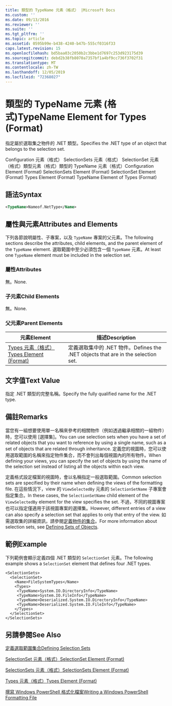 ```yaml
---
title: 類型的 TypeName 元素（格式） |Microsoft Docs
ms.custom: ''
ms.date: 09/13/2016
ms.reviewer: ''
ms.suite: ''
ms.tgt_pltfrm: ''
ms.topic: article
ms.assetid: 0595b99e-b438-4240-b47b-555cf0316f33
caps.latest.revision: 15
ms.openlocfilehash: bd5baa03c2050b2c3bbe1d7697c253d923175d39
ms.sourcegitcommit: debd2b38fb8070a7357bf1a4bf9cc736f3702f31
ms.translationtype: MT
ms.contentlocale: zh-TW
ms.lasthandoff: 12/05/2019
ms.locfileid: "72368027"
---
```

# <a name="typename-element-for-types-format"></a><span data-ttu-id="38c74-102">類型的 TypeName 元素 (格式)</span><span class="sxs-lookup"><span data-stu-id="38c74-102">TypeName Element for Types (Format)</span></span>

<span data-ttu-id="38c74-103">指定屬於選取集之物件的 .NET 類型。</span><span class="sxs-lookup"><span data-stu-id="38c74-103">Specifies the .NET type of an object that belongs to the selection set.</span></span>

<span data-ttu-id="38c74-104">Configuration 元素（格式） SelectionSets 元素（格式） SelectionSet 元素（格式）類型元素（格式）類型的 TypeName 元素（格式）</span><span class="sxs-lookup"><span data-stu-id="38c74-104">Configuration Element (Format) SelectionSets Element (Format) SelectionSet Element (Format) Types Element (Format) TypeName Element of Types (Format)</span></span>

## <a name="syntax"></a><span data-ttu-id="38c74-105">語法</span><span class="sxs-lookup"><span data-stu-id="38c74-105">Syntax</span></span>

```xml
<TypeName>Nameof.NetType</Name>
```

## <a name="attributes-and-elements"></a><span data-ttu-id="38c74-106">屬性與元素</span><span class="sxs-lookup"><span data-stu-id="38c74-106">Attributes and Elements</span></span>

<span data-ttu-id="38c74-107">下列各節說明屬性、子專案，以及 `TypeName` 專案的父元素。</span><span class="sxs-lookup"><span data-stu-id="38c74-107">The following sections describe the attributes, child elements, and the parent element of the `TypeName` element.</span></span> <span data-ttu-id="38c74-108">選取範圍中至少必須包含一個 `TypeName` 元素。</span><span class="sxs-lookup"><span data-stu-id="38c74-108">At least one `TypeName` element must be included in the selection set.</span></span>

### <a name="attributes"></a><span data-ttu-id="38c74-109">屬性</span><span class="sxs-lookup"><span data-stu-id="38c74-109">Attributes</span></span>

<span data-ttu-id="38c74-110">無。</span><span class="sxs-lookup"><span data-stu-id="38c74-110">None.</span></span>

### <a name="child-elements"></a><span data-ttu-id="38c74-111">子元素</span><span class="sxs-lookup"><span data-stu-id="38c74-111">Child Elements</span></span>

<span data-ttu-id="38c74-112">無。</span><span class="sxs-lookup"><span data-stu-id="38c74-112">None.</span></span>

### <a name="parent-elements"></a><span data-ttu-id="38c74-113">父元素</span><span class="sxs-lookup"><span data-stu-id="38c74-113">Parent Elements</span></span>

|<span data-ttu-id="38c74-114">元素</span><span class="sxs-lookup"><span data-stu-id="38c74-114">Element</span></span>|<span data-ttu-id="38c74-115">描述</span><span class="sxs-lookup"><span data-stu-id="38c74-115">Description</span></span>|
|-------------|-----------------|
|[<span data-ttu-id="38c74-116">Types 元素（格式）</span><span class="sxs-lookup"><span data-stu-id="38c74-116">Types Element (Format)</span></span>](./types-element-for-selectionset-format.md)|<span data-ttu-id="38c74-117">定義選取集中的 .NET 物件。</span><span class="sxs-lookup"><span data-stu-id="38c74-117">Defines the .NET objects that are in the selection set.</span></span>|

## <a name="text-value"></a><span data-ttu-id="38c74-118">文字值</span><span class="sxs-lookup"><span data-stu-id="38c74-118">Text Value</span></span>

<span data-ttu-id="38c74-119">指定 .NET 類型的完整名稱。</span><span class="sxs-lookup"><span data-stu-id="38c74-119">Specify the fully qualified name for the .NET type.</span></span>

## <a name="remarks"></a><span data-ttu-id="38c74-120">備註</span><span class="sxs-lookup"><span data-stu-id="38c74-120">Remarks</span></span>

<span data-ttu-id="38c74-121">當您有一組想要使用單一名稱來參考的相關物件（例如透過繼承相關的一組物件）時，您可以使用 [選擇集]。</span><span class="sxs-lookup"><span data-stu-id="38c74-121">You can use selection sets when you have a set of related objects that you want to reference by using a single name, such as a set of objects that are related through inheritance.</span></span> <span data-ttu-id="38c74-122">定義您的視圖時，您可以使用選取範圍的名稱來指定物件集合，而不會列出每個視圖內的所有物件。</span><span class="sxs-lookup"><span data-stu-id="38c74-122">When defining your views, you can specify the set of objects by using the name of the selection set instead of listing all the objects within each view.</span></span>

<span data-ttu-id="38c74-123">定義格式設定檔案的視圖時，會以名稱指定一般選取範圍。</span><span class="sxs-lookup"><span data-stu-id="38c74-123">Common selection sets are specified by their name when defining the views of the formatting file.</span></span> <span data-ttu-id="38c74-124">在這些情況下，view 的 `ViewSelectedBy` 元素的 `SelectionSetName` 子專案會指定集合。</span><span class="sxs-lookup"><span data-stu-id="38c74-124">In these cases, the `SelectionSetName` child element of the `ViewSelectedBy` element for the view specifies the set.</span></span> <span data-ttu-id="38c74-125">不過，不同的視圖專案也可以指定僅適用于該視圖專案的選擇集。</span><span class="sxs-lookup"><span data-stu-id="38c74-125">However, different entries of a view can also specify a selection set that applies to only that entry of the view.</span></span> <span data-ttu-id="38c74-126">如需選取集的詳細資訊，請參閱[定義物件的集合](./defining-selection-sets.md)。</span><span class="sxs-lookup"><span data-stu-id="38c74-126">For more information about selection sets, see [Defining Sets of Objects](./defining-selection-sets.md).</span></span>

## <a name="example"></a><span data-ttu-id="38c74-127">範例</span><span class="sxs-lookup"><span data-stu-id="38c74-127">Example</span></span>

<span data-ttu-id="38c74-128">下列範例會顯示定義四個 .NET 類型的 `SelectionSet` 元素。</span><span class="sxs-lookup"><span data-stu-id="38c74-128">The following example shows a `SelectionSet` element that defines four .NET types.</span></span>

```
<SelectionSets>
  <SelectionSet>
    <Name>FileSystemTypes</Name>
    <Types>
     <TypeName>System.IO.DirectoryInfo</TypeName>
     <TypeName>System.IO.FileInfo</TypeName>
     <TypeName>Deserialized.System.IO.DirectoryInfo</TypeName>
     <TypeName>Deserialized.System.IO.FileInfo</TypeName>
    </Types>
  </SelectionSet>
</SelectionSets>
```

## <a name="see-also"></a><span data-ttu-id="38c74-129">另請參閱</span><span class="sxs-lookup"><span data-stu-id="38c74-129">See Also</span></span>

[<span data-ttu-id="38c74-130">定義選取範圍集合</span><span class="sxs-lookup"><span data-stu-id="38c74-130">Defining Selection Sets</span></span>](./defining-selection-sets.md)

[<span data-ttu-id="38c74-131">SelectionSet 元素（格式）</span><span class="sxs-lookup"><span data-stu-id="38c74-131">SelectionSet Element (Format)</span></span>](./selectionset-element-format.md)

[<span data-ttu-id="38c74-132">SelectionSets 元素（格式）</span><span class="sxs-lookup"><span data-stu-id="38c74-132">SelectionSets Element (Format)</span></span>](./selectionsets-element-format.md)

[<span data-ttu-id="38c74-133">Types 元素（格式）</span><span class="sxs-lookup"><span data-stu-id="38c74-133">Types Element (Format)</span></span>](./types-element-for-selectionset-format.md)

[<span data-ttu-id="38c74-134">撰寫 Windows PowerShell 格式化檔案</span><span class="sxs-lookup"><span data-stu-id="38c74-134">Writing a Windows PowerShell Formatting File</span></span>](./writing-a-powershell-formatting-file.md)
